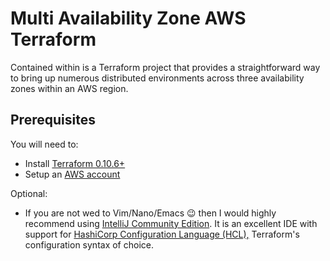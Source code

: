 # Multi Availability Zone AWS Terraform

Contained within is a Terraform project that provides a straightforward
way to bring up numerous distributed environments across three availability zones 
within an AWS region.

## Prerequisites

You will need to:
* Install [Terraform 0.10.6+](https://www.terraform.io) 
* Setup an [AWS account](https://aws.amazon.com/account/)

Optional:
* If you are not wed to Vim/Nano/Emacs :wink: then I would highly recommend using [IntelliJ Community Edition](https://www.jetbrains.com/idea/download).
It is an excellent IDE with support for [HashiCorp Configuration Language (HCL),](https://github.com/hashicorp/hcl) 
Terraform's configuration syntax of choice.

